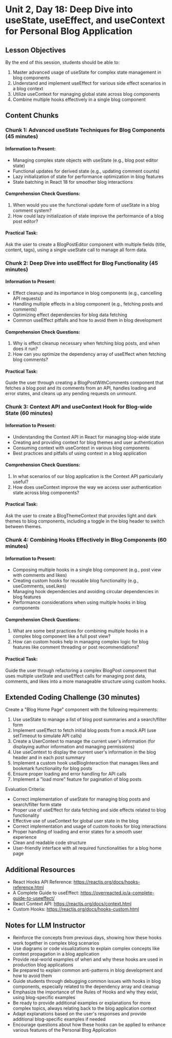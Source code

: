 # Unit 2, Day 18: Deep Dive into useState, useEffect, and useContext for Personal Blog Application

## Lesson Objectives
By the end of this session, students should be able to:
1. Master advanced usage of useState for complex state management in blog components
2. Understand and implement useEffect for various side effect scenarios in a blog context
3. Utilize useContext for managing global state across blog components
4. Combine multiple hooks effectively in a single blog component

## Content Chunks

### Chunk 1: Advanced useState Techniques for Blog Components (45 minutes)

#### Information to Present:
- Managing complex state objects with useState (e.g., blog post editor state)
- Functional updates for derived state (e.g., updating comment counts)
- Lazy initialization of state for performance optimization in blog features
- State batching in React 18 for smoother blog interactions

#### Comprehension Check Questions:
1. When would you use the functional update form of useState in a blog comment system?
2. How could lazy initialization of state improve the performance of a blog post editor?

#### Practical Task:
Ask the user to create a BlogPostEditor component with multiple fields (title, content, tags), using a single useState call to manage all form data.

### Chunk 2: Deep Dive into useEffect for Blog Functionality (45 minutes)

#### Information to Present:
- Effect cleanup and its importance in blog components (e.g., cancelling API requests)
- Handling multiple effects in a blog component (e.g., fetching posts and comments)
- Optimizing effect dependencies for blog data fetching
- Common useEffect pitfalls and how to avoid them in blog development

#### Comprehension Check Questions:
1. Why is effect cleanup necessary when fetching blog posts, and when does it run?
2. How can you optimize the dependency array of useEffect when fetching blog comments?

#### Practical Task:
Guide the user through creating a BlogPostWithComments component that fetches a blog post and its comments from an API, handles loading and error states, and cleans up any pending requests on unmount.

### Chunk 3: Context API and useContext Hook for Blog-wide State (60 minutes)

#### Information to Present:
- Understanding the Context API in React for managing blog-wide state
- Creating and providing context for blog themes and user authentication
- Consuming context with useContext in various blog components
- Best practices and pitfalls of using context in a blog application

#### Comprehension Check Questions:
1. In what scenarios of our blog application is the Context API particularly useful?
2. How does useContext improve the way we access user authentication state across blog components?

#### Practical Task:
Ask the user to create a BlogThemeContext that provides light and dark themes to blog components, including a toggle in the blog header to switch between themes.

### Chunk 4: Combining Hooks Effectively in Blog Components (60 minutes)

#### Information to Present:
- Composing multiple hooks in a single blog component (e.g., post view with comments and likes)
- Creating custom hooks for reusable blog functionality (e.g., useComments, useLikes)
- Managing hook dependencies and avoiding circular dependencies in blog features
- Performance considerations when using multiple hooks in blog components

#### Comprehension Check Questions:
1. What are some best practices for combining multiple hooks in a complex blog component like a full post view?
2. How can custom hooks help in managing complex logic for blog features like comment threading or post recommendations?

#### Practical Task:
Guide the user through refactoring a complex BlogPost component that uses multiple useState and useEffect calls for managing post data, comments, and likes into a more manageable structure using custom hooks.

## Extended Coding Challenge (30 minutes)

Create a "Blog Home Page" component with the following requirements:

1. Use useState to manage a list of blog post summaries and a search/filter form
2. Implement useEffect to fetch initial blog posts from a mock API (use setTimeout to simulate API calls)
3. Create a UserContext to manage the current user's information (for displaying author information and managing permissions)
4. Use useContext to display the current user's information in the blog header and in each post summary
5. Implement a custom hook useBlogInteraction that manages likes and bookmark functionality for blog posts
6. Ensure proper loading and error handling for API calls
7. Implement a "load more" feature for pagination of blog posts

Evaluation Criteria:
- Correct implementation of useState for managing blog posts and search/filter form state
- Proper use of useEffect for data fetching and side effects related to blog functionality
- Effective use of useContext for global user state in the blog
- Correct implementation and usage of custom hooks for blog interactions
- Proper handling of loading and error states for a smooth user experience
- Clean and readable code structure
- User-friendly interface with all required functionalities for a blog home page

## Additional Resources
- React Hooks API Reference: https://reactjs.org/docs/hooks-reference.html
- A Complete Guide to useEffect: https://overreacted.io/a-complete-guide-to-useeffect/
- React Context API: https://reactjs.org/docs/context.html
- Custom Hooks: https://reactjs.org/docs/hooks-custom.html

## Notes for LLM Instructor
- Reinforce the concepts from previous days, showing how these hooks work together in complex blog scenarios
- Use diagrams or code visualizations to explain complex concepts like context propagation in a blog application
- Provide real-world examples of when and why these hooks are used in production blog applications
- Be prepared to explain common anti-patterns in blog development and how to avoid them
- Guide students through debugging common issues with hooks in blog components, especially related to the dependency array and cleanup
- Emphasize the importance of the Rules of Hooks and why they exist, using blog-specific examples
- Be ready to provide additional examples or explanations for more complex topics, always relating back to the blog application context
- Adapt explanations based on the user's responses and provide additional blog-specific examples if needed
- Encourage questions about how these hooks can be applied to enhance various features of the Personal Blog Application
